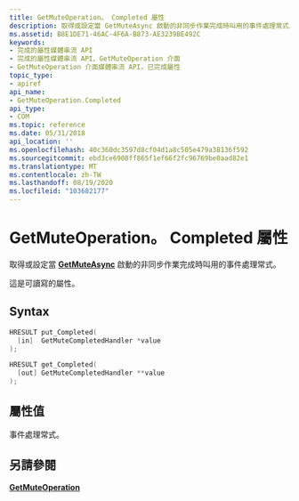 ```yaml
---
title: GetMuteOperation。 Completed 屬性
description: 取得或設定當 GetMuteAsync 啟動的非同步作業完成時叫用的事件處理常式。
ms.assetid: B8E1DE71-46AC-4F6A-B873-AE3239BE492C
keywords:
- 完成的屬性媒體串流 API
- 完成的屬性媒體串流 API、GetMuteOperation 介面
- GetMuteOperation 介面媒體串流 API，已完成屬性
topic_type:
- apiref
api_name:
- GetMuteOperation.Completed
api_type:
- COM
ms.topic: reference
ms.date: 05/31/2018
api_location: ''
ms.openlocfilehash: 40c360dc3597d8cf04d1a8c505e479a38136f592
ms.sourcegitcommit: ebd3ce6908ff865f1ef66f2fc96769be0aad82e1
ms.translationtype: MT
ms.contentlocale: zh-TW
ms.lasthandoff: 08/19/2020
ms.locfileid: "103682177"
---
```

# <a name="getmuteoperationcompleted-property"></a>GetMuteOperation。 Completed 屬性

取得或設定當 [**GetMuteAsync**](/previous-versions/windows/desktop/api/windows.media.streaming/nf-windows-media-streaming-imediarenderer-getmuteasync) 啟動的非同步作業完成時叫用的事件處理常式。

這是可讀寫的屬性。

## <a name="syntax"></a>Syntax


```C++
HRESULT put_Completed(
  [in]  GetMuteCompletedHandler *value
);

HRESULT get_Completed(
  [out] GetMuteCompletedHandler **value
);
```



## <a name="property-value"></a>屬性值

事件處理常式。

## <a name="see-also"></a>另請參閱

<dl> <dt>

[**GetMuteOperation**](getmuteoperation.md)
</dt> </dl>

 

 